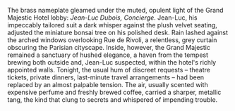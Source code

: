 The brass nameplate gleamed under the muted, opulent light of the Grand Majestic Hotel lobby:  *Jean-Luc Dubois, Concierge*.  Jean-Luc, his impeccably tailored suit a dark whisper against the plush velvet seating, adjusted the miniature bonsai tree on his polished desk.  Rain lashed against the arched windows overlooking Rue de Rivoli, a relentless, grey curtain obscuring the Parisian cityscape.  Inside, however, the Grand Majestic remained a sanctuary of hushed elegance, a haven from the tempest brewing both outside and, Jean-Luc suspected, within the hotel's richly appointed walls.  Tonight, the usual hum of discreet requests – theatre tickets, private dinners, last-minute travel arrangements – had been replaced by an almost palpable tension.  The air, usually scented with expensive perfume and freshly brewed coffee, carried a sharper, metallic tang, the kind that clung to secrets and whispered of impending trouble.
